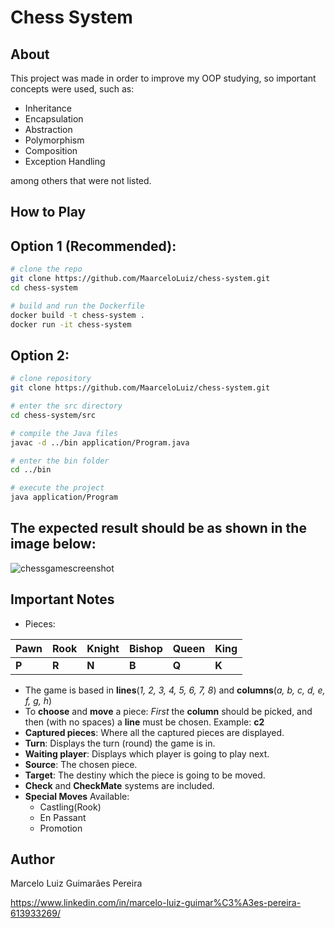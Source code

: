 # Chess System

## About 
This project was made in order to improve my OOP studying, so important concepts were used, such as:
- Inheritance
- Encapsulation
- Abstraction
- Polymorphism
- Composition
- Exception Handling

among others that were not listed.

## How to Play
## Option 1 (Recommended):
```bash
# clone the repo
git clone https://github.com/MaarceloLuiz/chess-system.git
cd chess-system

# build and run the Dockerfile
docker build -t chess-system .
docker run -it chess-system

```

## Option 2:
```bash
# clone repository
git clone https://github.com/MaarceloLuiz/chess-system.git

# enter the src directory
cd chess-system/src

# compile the Java files
javac -d ../bin application/Program.java

# enter the bin folder
cd ../bin

# execute the project
java application/Program

```

## The expected result should be as shown in the image below: 

![chessgamescreenshot](https://github.com/MaarceloLuiz/chess-system/assets/117950222/2e2c45d7-828b-4110-934f-ec1e3e6cbae1)

## Important Notes
- Pieces:

| Pawn | Rook |  Knight | Bishop  |  Queen | King |
|---|---|---|---|---|---|
| **P** | **R** | **N** | **B** | **Q** | **K** |

- The game is based in **lines**(_1, 2, 3, 4, 5, 6, 7, 8_) and **columns**(_a, b, c, d, e, f, g, h_)
- To **choose** and **move** a piece: _First_ the **column** should be picked, and then (with no spaces) a **line** must be chosen. Example: **c2**
- **Captured pieces**: Where all the captured pieces are displayed.
- **Turn**: Displays the turn (round) the game is in.
- **Waiting player**: Displays which player is going to play next.
- **Source**: The chosen piece.
- **Target**: The destiny which the piece is going to be moved.
- **Check** and **CheckMate** systems are included.
- **Special Moves** Available:
  - Castling(Rook)
  - En Passant
  - Promotion
  
## Author
Marcelo Luiz Guimarães Pereira

https://www.linkedin.com/in/marcelo-luiz-guimar%C3%A3es-pereira-613933269/
